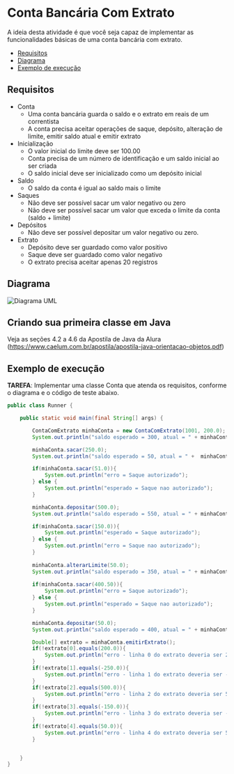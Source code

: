 # Conta Bancária Com Extrato

A ideia desta atividade é que você seja capaz de implementar as funcionalidades
básicas de uma conta bancária com extrato.

- [Requisitos](#requisitos)
- [Diagrama](#diagrama)
- [Exemplo de execução](#exemplo-de-execução)

## Requisitos

- Conta
  - Uma conta bancária guarda o saldo e o extrato em reais de um correntista
  - A conta precisa aceitar operações de saque, depósito, alteração de limite, emitir saldo atual e emitir extrato
- Inicialização
  - O valor inicial do limite deve ser 100.00
  - Conta precisa de um número de identificação e um saldo inicial ao ser criada
  - O saldo inicial deve ser inicializado como um depósito inicial
- Saldo
  - O saldo da conta é igual ao saldo mais o limite
- Saques
  - Não deve ser possível sacar um valor negativo ou zero
  - Não deve ser possível sacar um valor que exceda o limite da conta (saldo + limite)
- Depósitos
  - Não deve ser possível depositar um valor negativo ou zero.
- Extrato
  - Depósito deve ser guardado como valor positivo
  - Saque deve ser guardado como valor negativo
  - O extrato precisa aceitar apenas 20 registros

## Diagrama
![Diagrama UML](contabancaria.png)


## Criando sua primeira classe em Java 

Veja as seções 4.2 a 4.6 da Apostila de Java da Alura (https://www.caelum.com.br/apostila/apostila-java-orientacao-objetos.pdf)

## Exemplo de execução 

**TAREFA**: Implementar uma classe Conta que atenda os requisitos, conforme o diagrama e o código de teste abaixo.

```java
public class Runner {

    public static void main(final String[] args) {

        ContaComExtrato minhaConta = new ContaComExtrato(1001, 200.0);
        System.out.println("saldo esperado = 300, atual = " + minhaConta.emitirSaldo());

        minhaConta.sacar(250.0);
        System.out.println("saldo esperado = 50, atual = " +  minhaConta.emitirSaldo());

        if(minhaConta.sacar(51.0)){
            System.out.println("erro = Saque autorizado");
        } else {
            System.out.println("esperado = Saque nao autorizado");
        }

        minhaConta.depositar(500.0);
        System.out.println("saldo esperado = 550, atual = " + minhaConta.emitirSaldo()); 

        if(minhaConta.sacar(150.0)){
            System.out.println("esperado = Saque autorizado"); 
        } else {
            System.out.println("erro = Saque nao autorizado"); 
        }
        
        minhaConta.alterarLimite(50.0);
        System.out.println("saldo esperado = 350, atual = " + minhaConta.emitirSaldo());
        
        if(minhaConta.sacar(400.50)){
            System.out.println("erro = Saque autorizado"); 
        } else {
            System.out.println("esperado = Saque nao autorizado"); 
        }

        minhaConta.depositar(50.0);
        System.out.println("saldo esperado = 400, atual = " + minhaConta.emitirSaldo());

        Double[] extrato = minhaConta.emitirExtrato();
        if(!extrato[0].equals(200.0)){
            System.out.println("erro - linha 0 do extrato deveria ser 200.0 ao inves de " + extrato[0]);
        }
        if(!extrato[1].equals(-250.0)){
            System.out.println("erro - linha 1 do extrato deveria ser -250.0 ao inves de " + extrato[1]);
        }
        if(!extrato[2].equals(500.0)){
            System.out.println("erro - linha 2 do extrato deveria ser 500.0 ao inves de " + extrato[2]);
        }
        if(!extrato[3].equals(-150.0)){
            System.out.println("erro - linha 3 do extrato deveria ser -150.0 ao inves de " + extrato[3]);
        }
        if(!extrato[4].equals(50.0)){
            System.out.println("erro - linha 4 do extrato deveria ser 50.0 ao inves de " + extrato[4]);
        }


    }
}
```
